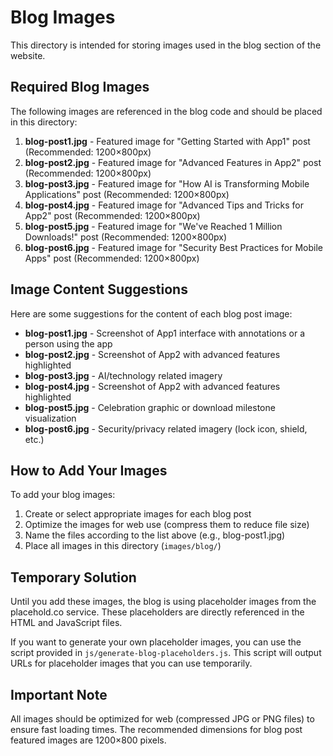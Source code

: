 # Blog Images

This directory is intended for storing images used in the blog section of the website.

## Required Blog Images

The following images are referenced in the blog code and should be placed in this directory:

1. **blog-post1.jpg** - Featured image for "Getting Started with App1" post (Recommended: 1200×800px)
2. **blog-post2.jpg** - Featured image for "Advanced Features in App2" post (Recommended: 1200×800px)
3. **blog-post3.jpg** - Featured image for "How AI is Transforming Mobile Applications" post (Recommended: 1200×800px)
4. **blog-post4.jpg** - Featured image for "Advanced Tips and Tricks for App2" post (Recommended: 1200×800px)
5. **blog-post5.jpg** - Featured image for "We've Reached 1 Million Downloads!" post (Recommended: 1200×800px)
6. **blog-post6.jpg** - Featured image for "Security Best Practices for Mobile Apps" post (Recommended: 1200×800px)

## Image Content Suggestions

Here are some suggestions for the content of each blog post image:

- **blog-post1.jpg** - Screenshot of App1 interface with annotations or a person using the app
- **blog-post2.jpg** - Screenshot of App2 with advanced features highlighted
- **blog-post3.jpg** - AI/technology related imagery
- **blog-post4.jpg** - Screenshot of App2 with advanced features highlighted
- **blog-post5.jpg** - Celebration graphic or download milestone visualization
- **blog-post6.jpg** - Security/privacy related imagery (lock icon, shield, etc.)

## How to Add Your Images

To add your blog images:

1. Create or select appropriate images for each blog post
2. Optimize the images for web use (compress them to reduce file size)
3. Name the files according to the list above (e.g., blog-post1.jpg)
4. Place all images in this directory (`images/blog/`)

## Temporary Solution

Until you add these images, the blog is using placeholder images from the placehold.co service. These placeholders are directly referenced in the HTML and JavaScript files.

If you want to generate your own placeholder images, you can use the script provided in `js/generate-blog-placeholders.js`. This script will output URLs for placeholder images that you can use temporarily.

## Important Note

All images should be optimized for web (compressed JPG or PNG files) to ensure fast loading times. The recommended dimensions for blog post featured images are 1200×800 pixels.